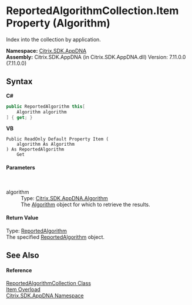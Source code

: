 # ReportedAlgorithmCollection.Item Property (Algorithm)
 

Index into the collection by application.

**Namespace:**&nbsp;[Citrix.SDK.AppDNA](index.md)<br />**Assembly:**&nbsp;Citrix.SDK.AppDNA (in Citrix.SDK.AppDNA.dll) Version: 7.11.0.0 (7.11.0.0)

## Syntax

**C#**
```csharp
public ReportedAlgorithm this[
	Algorithm algorithm
] { get; }
```

**VB**
```vbnet
Public ReadOnly Default Property Item ( 
	algorithm As Algorithm
) As ReportedAlgorithm
	Get
```


#### Parameters
&nbsp;<dl><dt>algorithm</dt><dd>Type: <a href="00083171-3db1-bd94-3ed1-e2b5477edbe0">Citrix.SDK.AppDNA.Algorithm</a><br />The <a href="00083171-3db1-bd94-3ed1-e2b5477edbe0">Algorithm</a> object for which to retrieve the results.</dd></dl>

#### Return Value
Type: <a href="d89f6e5b-7374-651a-3354-20964b7a59cd">ReportedAlgorithm</a><br />The specified <a href="d89f6e5b-7374-651a-3354-20964b7a59cd">ReportedAlgorithm</a> object.

## See Also


#### Reference
<a href="9b0c85b8-d91a-b532-376b-45de91f50d2d">ReportedAlgorithmCollection Class</a><br /><a href="dffc096e-a218-aa9f-ce8c-6dc5a7932689">Item Overload</a><br /><a href="fe2d265b-410b-8b11-1eb4-a790e0b062bf">Citrix.SDK.AppDNA Namespace</a><br />
